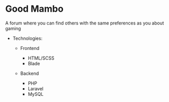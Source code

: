 # Good Mambo
A forum where you can find others with the same preferences as you about gaming

- Technologies:
    * Frontend
        * HTML/SCSS
        * Blade

    * Backend
        * PHP
        * Laravel
        * MySQL
